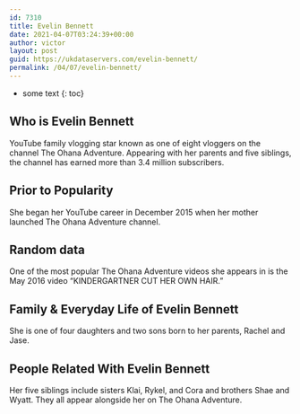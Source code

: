 ```yaml
---
id: 7310
title: Evelin Bennett
date: 2021-04-07T03:24:39+00:00
author: victor
layout: post
guid: https://ukdataservers.com/evelin-bennett/
permalink: /04/07/evelin-bennett/
---
```


* some text
{: toc}


## Who is Evelin Bennett



YouTube family vlogging star known as one of eight vloggers on the channel The Ohana Adventure. Appearing with her parents and five siblings, the channel has earned more than 3.4 million subscribers. 

                
                
                
## Prior to Popularity



She began her YouTube career in December 2015 when her mother launched The Ohana Adventure channel. 

                
                
                
## Random data



One of the most popular The Ohana Adventure videos she appears in is the May 2016 video &#8220;KINDERGARTNER CUT HER OWN HAIR.&#8221; 

                
                
                
## Family & Everyday Life of Evelin Bennett



She is one of four daughters and two sons born to her parents, Rachel and Jase. 

                
                
                
## People Related With Evelin Bennett



Her five siblings include sisters Klai, Rykel, and Cora and brothers Shae and Wyatt. They all appear alongside her on The Ohana Adventure. 

                
              
            
          
          
          